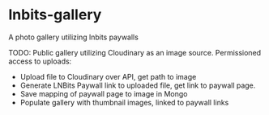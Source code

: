 # lnbits-gallery

A photo gallery utilizing lnbits paywalls

TODO:
Public gallery utilizing Cloudinary as an image source.
Permissioned access to uploads:

- Upload file to Cloudinary over API, get path to image
- Generate LNBits Paywall link to uploaded file, get link to paywall page.
- Save mapping of paywall page to image in Mongo
- Populate gallery with thumbnail images, linked to paywall links
